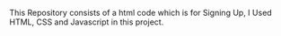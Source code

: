 This Repository consists of a html code which is for Signing Up, I Used HTML, CSS and Javascript in this project. 
